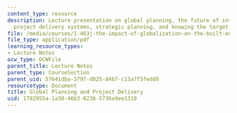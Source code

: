 ```yaml
---
content_type: resource
description: Lecture presentation on global planning, the future of international
  project delivery systems, strategic planning, and knowing the target market.
file: /media/courses/1-463j-the-impact-of-globalization-on-the-built-environment-fall-2009/1782955a1a3846b3823b5736a9ee1310_MIT1_463JF09_lec11.pdf
file_type: application/pdf
learning_resource_types:
- Lecture Notes
ocw_type: OCWFile
parent_title: Lecture Notes
parent_type: CourseSection
parent_uid: 57641dba-3797-d025-d4b7-c13a7f5fedd9
resourcetype: Document
title: Global Planning and Project Delivery
uid: 1782955a-1a38-46b3-823b-5736a9ee1310
---
```

